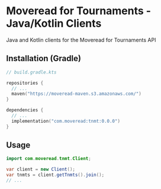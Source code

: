 # Moveread for Tournaments - Java/Kotlin Clients

Java and Kotlin clients for the Moveread for Tournaments API

## Installation (Gradle)

```kotlin
// build.gradle.kts

repositories {
  // ...
  maven("https://moveread-maven.s3.amazonaws.com/")
}

dependencies {
  // ...
  implementation("com.moveread:tnmt:0.0.0")
}
```

## Usage

```java
import com.moveread.tnmt.Client;

var client = new Client();
var tnmts = client.getTnmts().join();
// ...
```